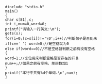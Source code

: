 	#include "stdio.h"
	main()
	{
	char s[81],c;
	int i,num=0,word=0;
	printf("请输入一行英文:\n");
	gets(s);
	for(i=0;(c=s[i])!='\0';i++)//判断句子是否到未
	if(c==' ') word=0;//是空格就为0
	else if(word==0)//不是空格就判断之前有没有空格
	{
	word=1;//复位用来判断空格是否存在的开关
	num++;//如果之前有空格，单词数加1
	}
	printf("本行中共有%d个单词.\n",num);
	}